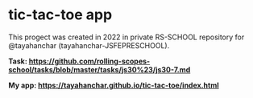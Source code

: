 # tic-tac-toe app

This progect was created in 2022 in private RS-SCHOOL repository for @tayahanchar (tayahanchar-JSFEPRESCHOOL).

**Task: https://github.com/rolling-scopes-school/tasks/blob/master/tasks/js30%23/js30-7.md**

**My app: https://tayahanchar.github.io/tic-tac-toe/index.html**
